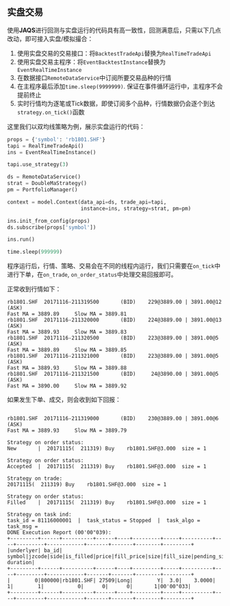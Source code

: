 ## 实盘交易

使用**JAQS**进行回测与实盘运行的代码具有高一致性，回测满意后，只需以下几点改动，即可接入实盘/模拟撮合：

1. 使用实盘交易的交易接口：将`BacktestTradeApi`替换为`RealTimeTradeApi`
2. 使用实盘交易主程序：将`EventBacktestInstance`替换为`EventRealTimeInstance`
3. 在数据接口`RemoteDataService`中订阅所要交易品种的行情
4. 在主程序最后添加`time.sleep(9999999)`. 保证在事件循环运行中，主程序不会提前终止
5. 实时行情均为逐笔或Tick数据，即使订阅多个品种，行情数据仍会逐个到达`strategy.on_tick()`函数

这里我们以双均线策略为例，展示实盘运行的代码：

```python
props = {'symbol': 'rb1801.SHF'}
tapi = RealTimeTradeApi()
ins = EventRealTimeInstance()

tapi.use_strategy(3)

ds = RemoteDataService()
strat = DoubleMaStrategy()
pm = PortfolioManager()

context = model.Context(data_api=ds, trade_api=tapi,
                        instance=ins, strategy=strat, pm=pm)

ins.init_from_config(props)
ds.subscribe(props['symbol'])

ins.run()

time.sleep(999999)

```

程序运行后，行情、策略、交易会在不同的线程内运行，我们只需要在`on_tick`中进行下单，在`on_trade`, `on_order_status`中处理交易回报即可。

正常收到行情如下：
```
rb1801.SHF  20171116-211319500       (BID)    229@3889.00 | 3891.00@12     (ASK)
Fast MA = 3889.89     Slow MA = 3889.81
rb1801.SHF  20171116-211320000       (BID)    224@3889.00 | 3891.00@13     (ASK)
Fast MA = 3889.93     Slow MA = 3889.83
rb1801.SHF  20171116-211320500       (BID)    223@3889.00 | 3891.00@5      (ASK)
Fast MA = 3889.89     Slow MA = 3889.85
rb1801.SHF  20171116-211321000       (BID)    223@3889.00 | 3891.00@5      (ASK)
Fast MA = 3889.93     Slow MA = 3889.88
rb1801.SHF  20171116-211321500       (BID)     24@3890.00 | 3891.00@5      (ASK)
Fast MA = 3890.00     Slow MA = 3889.92
```

如果发生下单、成交，则会收到如下回报：

```

rb1801.SHF  20171116-211319000       (BID)    230@3889.00 | 3891.00@6      (ASK)
Fast MA = 3889.93     Slow MA = 3889.79

Strategy on order status: 
New       |  20171115(  211319) Buy    rb1801.SHF@3.000  size = 1

Strategy on order status: 
Accepted  |  20171115(  211319) Buy    rb1801.SHF@3.000  size = 1

Strategy on trade: 
20171115(  211319) Buy    rb1801.SHF@3.000  size = 1

Strategy on order status: 
Filled    |  20171115(  211319) Buy    rb1801.SHF@3.000  size = 1

Strategy on task ind: 
task_id = 81116000001  |  task_status = Stopped  |  task_algo = 
task_msg = 
DONE Execution Report (00'00"039):
+---------+------+----------+------+----+---------+-----+----------+----+---------+------------+-------+-------+--------+---------+
|underlyer| ba_id|    symbol|jzcode|side|is_filled|price|fill_price|size|fill_size|pending_size|cancels|rejects|entrusts| duration|
+---------+------+----------+------+----+---------+-----+----------+----+---------+------------+-------+-------+--------+---------+
|        0|800000|rb1801.SHF| 27509|Long|        Y|  3.0|    3.0000|   1|        1|           0|      0|      0|       1|00'00"033|
+---------+------+----------+------+----+---------+-----+----------+----+---------+------------+-------+-------+--------+---------+
 		
```
